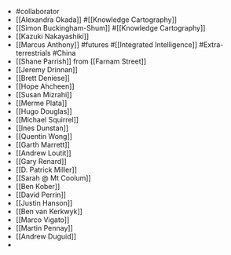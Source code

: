 - #collaborator
- [[Alexandra Okada]] #[[Knowledge Cartography]]
- [[Simon Buckingham-Shum]] #[[Knowledge Cartography]]
- [[Kazuki Nakayashiki]]
- [[Marcus Anthony]] #futures #[[Integrated Intelligence]] #Extra-terrestrials #China
- [[Shane Parrish]] from [[Farnam Street]]
- [[Jeremy Drinnan]]
- [[Brett Deniese]]
- [[Hope Ahcheen]]
- [[Susan Mizrahi]]
- [[Merme Plata]]
- [[Hugo Douglas]]
- [[Michael Squirrel]]
- [[Ines Dunstan]]
- [[Quentin Wong]]
- [[Garth Marrett]]
- [[Andrew Loutit]]
- [[Gary Renard]]
- [[D. Patrick Miller]]
- [[Sarah @ Mt Coolum]]
- [[Ben Kober]]
- [[David Perrin]]
- [[Justin Hanson]]
- [[Ben van Kerkwyk]]
- [[Marco Vigato]]
- [[Martin Pennay]]
- [[Andrew Duguid]]
-